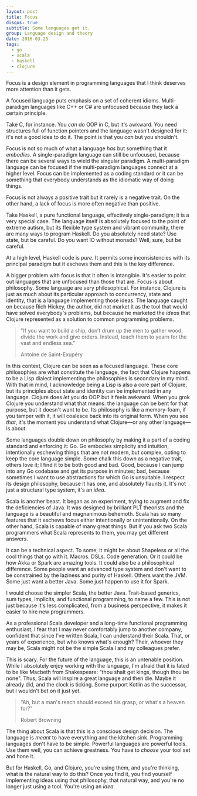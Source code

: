 ```yaml
---
layout: post
title: Focus
disqus: true
subtitle: Some languages get it.
group: Language design and theory
date: 2016-03-25
tags: 
  - go
  - scala
  - haskell
  - clojure
---
```


Focus is a design element in programming languages that I think deserves more attention than it
gets. 

A focused language puts emphasis on a set of coherent idioms. Multi-paradigm languages like C++ or
C# are unfocused because they lack a certain principle.

Take C, for instance. You *can* do OOP in C, but it's awkward. You need structures full of function
pointers and the language wasn't designed for it: it's not a good idea to do it. The point is that
you *can* but you shouldn't. 
<!--break-->

Focus is not so much of what a language *has* but something that it *embodies*. A single-paradigm
language can still be unfocused, because there can be several ways to wield the singular paradigm. A
multi-paradigm language can be focused if the multi-paradigm languages connect at a higher
level. Focus can be implemented as a coding standard or it can be something that everybody
understands as the idiomatic way of doing things.

Focus is not always a positive trait but it rarely is a negative trait. On the other hand, a lack of
focus is more often negative than positive.

Take Haskell, a pure functional language, effectively single-paradigm; it is a very special
case. The language itself is absolutely focused to the point of extreme autism, but its flexible
type system and vibrant community, there are many ways to program Haskell. Do you absolutely need
state? Use state, but be careful. Do you want IO without monads? Well, sure, but be careful.

At a high level, Haskell code is *pure*. It permits some inconsistencies with its principal paradigm
but it eschews them and this is the key difference. 

A bigger problem with focus is that it often is intangible. It's easier to point out languages that
are unfocused than those that are. Focus is about philosophy. Some language are very
philosophical. For instance, Clojure is just as much about its particular approach to concurrency,
state and identity, that is a language implementing those ideas. The language caught on because
Rich Hickey, the author, did not market it as the tool that would have solved everybody's problems,
but because he marketed the *ideas* that Clojure represented as a solution to common programming problems.

> "If you want to build a ship, don’t drum up the men to gather wood, divide the work and give
> orders. Instead, teach them to yearn for the vast and endless sea."
>
> <footer class="blockquote-footer">Antoine de Saint-Exupéry</footer>

In this context, Clojure can be seen as a focused language. These core philosophies are what
constitute the language, the fact that Clojure happens to be a Lisp dialect implementing the
philosophies is secondary in my mind. With that in mind, I acknowledge being a Lisp is also a core
part of Clojure, but its principles about state and identity can be implemented in any
language. Clojure does *let* you do OOP but it feels awkward. When you grok Clojure you understand
what that means: the language can be bent for that purpose, but it doesn't want to be. Its
philosophy is like a memory-foam, if you tamper with it, it will coalesce back into its original
form. When you see *that*, it's the moment you understand what Clojure&mdash;or any other language&mdash;is
about.

Some languages double down on philosophy by making it a part of a coding standard and enforcing it:
Go. Go embodies simplicity and intuition, intentionally eschewing things that are not modern, but
complex, opting to keep the core language simple. Some chalk this down as a negative trait, others
love it; I find it to be both good and bad. Good, because I can jump into any Go codebase and get
its purpose in minutes; bad, because sometimes I want to use abstractions for which Go is
unsuitable. I respect its design philosophy, because it has one, and absolutely flaunts it. It's not
just a structural type system, it's an *idea*.

Scala is another beast. It began as an experiment, trying to augment and fix the deficiencies of
Java. It was designed by brilliant PLT theorists and the language is a beautiful and magnanimous
behemoth. Scala has so many features that it eschews focus either intentionally or
unintentionally. On the other hand, Scala is capable of many great things. But if you ask two Scala
programmers what Scala represents to them, you may get different answers. 

It can be a technical aspect. To some, it might be about Shapeless or all the cool things that go
with it. Macros. DSLs. Code generation. Or it could be how Akka or Spark are amazing tools.  It
could also be a philosophical difference. Some people want an advanced type system and don't want to
be constrained by the laziness and purity of Haskell. Others want the JVM. Some just want a better
Java. Some just happen to use it for Spark.

I would choose the simpler Scala, the better Java. Trait-based generics, sum types, implicits, and
functional programming, to name a few. This is not just because it's less complicated, from a
business perspective, it makes it easier to hire new programmers. 

As a professional Scala developer and a long-time functional programming enthusiast, I fear that I
may never comfortably jump to another company, confident that since I've written Scala, I can
understand their Scala. That, or years of experience, but who knows what's enough? Their, whoever
they may be, Scala might not be the simple Scala I and my colleagues prefer. 

This is scary. For the future of the language, this is an untenable position. While I absolutely
enjoy working with the language, I'm afraid that it is fated to be like Macbeth from Shakespeare:
"thou shalt get kings, though thou be none". Thus, Scala will inspire a great language and then
die. Maybe it already did, and the clock is ticking. Some purport Kotlin as the successor, but I
wouldn't bet on it just yet.

> “Ah, but a man's reach should exceed his grasp, or what's a heaven for?”
>
> <footer class="blockquote-footer">Robert Browning</footer>

The thing about Scala is that this is a conscious design decision. The language is *meant* to have
everything and the kitchen sink. Programming languages don't have to be simple. Powerful languages
are powerful tools. Use them well, you can achieve greatness. You have to *choose* your tool set and
hone it. 

But for Haskell, Go, and Clojure, you're using them, and you're thinking, what is the natural way to
do this? Once you find it, you find yourself implementing ideas using that philosophy, that natural
way, and you're no longer just using a tool. You're using an *idea*.
